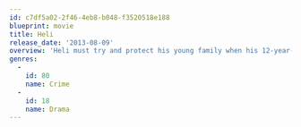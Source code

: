 ```yaml
---
id: c7df5a02-2f46-4eb8-b048-f3520518e188
blueprint: movie
title: Heli
release_date: '2013-08-09'
overview: 'Heli must try and protect his young family when his 12-year-old sister inadvertently involves them in the brutal drug world. He must battle against the drug cartel that have been angered as well as the corrupt police force.'
genres:
  -
    id: 80
    name: Crime
  -
    id: 18
    name: Drama
---
```

